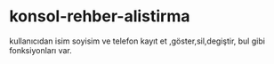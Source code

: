 # konsol-rehber-alistirma
kullanıcıdan isim soyisim ve telefon kayıt et ,göster,sil,degiştir, bul gibi fonksiyonları var.
